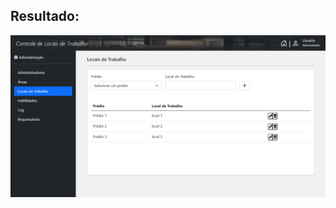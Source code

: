 ## Resultado:

![Layout](https://raw.githubusercontent.com/matheusfilipebb/prova-tecnica/master/layout.PNG)
